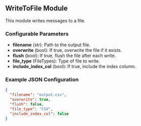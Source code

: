 ## WriteToFile Module

This module writes messages to a file.

### Configurable Parameters

- **filename** (str): Path to the output file.
- **overwrite** (bool): If true, overwrite the file if it exists.
- **flush** (bool): If true, flush the file after each write.
- **file_type** (FileTypes): Type of file to write.
- **include_index_col** (bool): If true, include the index column.

### Example JSON Configuration

```json
{
  "filename": "output.csv",
  "overwrite": true,
  "flush": false,
  "file_type": "CSV",
  "include_index_col": false
}
```